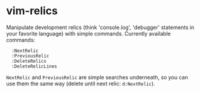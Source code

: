 # vim-relics

Manipulate development relics (think 'console.log', 'debugger' statements in
your favorite language) with simple commands. Currently available commands:

```
  :NextRelic
  :PreviousRelic
  :DeleteRelics
  :DeleteRelicLines
```

`NextRelic` and `PreviousRelic` are simple searches underneath, so you can use
them the same way (delete until next relic: `d:NextRelic`).

